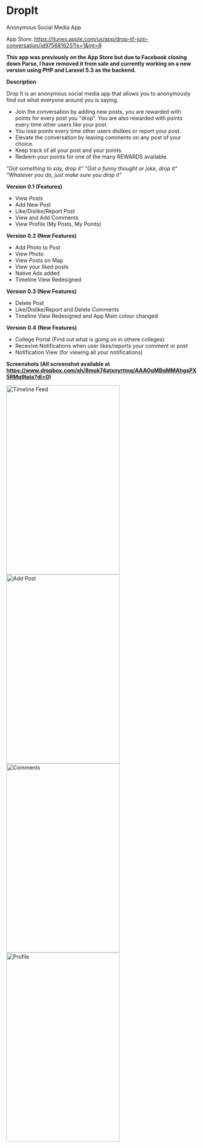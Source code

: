 # DropIt
Anonymous Social Media App

App Store: https://itunes.apple.com/us/app/drop-it!-join-conversation/id975681625?ls=1&mt=8

<strong>This app was previously on the App Store but due to Facebook closing down Parse, I have removed it from sale and currently working on a new version using PHP and Laravel 5.3 as the backend.</strong>

<b>Description</b>

Drop It is an anonymous social media app that allows you to anonymously find out what everyone around you is saying.
<ul>
  <li>Join the conversation by adding new posts, you are rewarded with points for every post you "drop". You are also rewarded with points every time other users like your post.</li>
  <li>You lose points every time other users dislikes or report your post.</li>
  <li>Elevate the conversation by leaving comments on any post of your choice.</li>
  <li>Keep track of all your post and your points.</li>
  <li>Redeem your points for one of the many REWARDS available.</li>
</ul>
<i>
"Got something to say, drop it"
"Got a funny thought or joke, drop it"
"Whatever you do, just make sure you drop it"
</i>

<b>Version 0.1 (Features)</b>
<ul>
  <li>View Posts</li>
  <li>Add New Post</li>
  <li>Like/Dislike/Report Post</li>
  <li>View and Add Comments</li>
  <li>View Profile (My Posts, My Points)</li>
</ul>

<b>Version 0.2 (New Features)</b>
<ul>
  <li>Add Photo to Post</li>
  <li>View Photo</li>
  <li>View Posts on Map</li>
  <li>View your liked posts</li>
  <li>Native Ads added</li>
  <li>Timeline View Redesigned</li>
</ul>

<b>Version 0.3 (New Features)</b>
<ul>
  <li>Delete Post</li>
  <li>Like/Dislike/Report and Delete Comments </li>
  <li>Timeline View Redesigned and App Main colour changed</li>
</ul>

<b>Version 0.4 (New Features)</b>
<ul>
<li>College Portal (Find out what is going on in othere colleges)</li>
<li>Recevive Notifications when user likes/reports your comment or post</li>
<li>Notification View (for viewing all your notifications)</li>
</ul>

<b>Screenshots (All screenshot available at https://www.dropbox.com/sh/8mok74atxnyrtmq/AAAOqMBqMMAhgsPX5RMq9IpIa?dl=0)</b> 

<img src="https://github.com/d08115858/DropIt/blob/master/Screenshot/Version%200.2/App%20Store/4%20(640%20x%201096)/Timeline(4).png" alt="Timeline Feed" height="500" width="300" align="left">

<img src="https://github.com/d08115858/DropIt/blob/master/Screenshot/Version%200.2/App%20Store/4%20(640%20x%201096)/NewPost(4).png" alt="Add Post" height="500" width="300" align="left">

<img src="https://github.com/d08115858/DropIt/blob/master/Screenshot/Version%200.1/App%20Store/4%20(640%20x%201096)/Comments(4).png" alt="Comments" height="500" width="300" align="left">

<img src="https://github.com/d08115858/DropIt/blob/master/Screenshot/Version%200.1/App%20Store/4%20(640%20x%201096)/Profile(4).png" alt="Profile" height="500" width="300" align="left">


